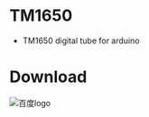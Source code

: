 # TM1650
- TM1650 digital tube for arduino
# Download
![](http://www.baidu.com/img/bdlogo.gif "百度logo")
